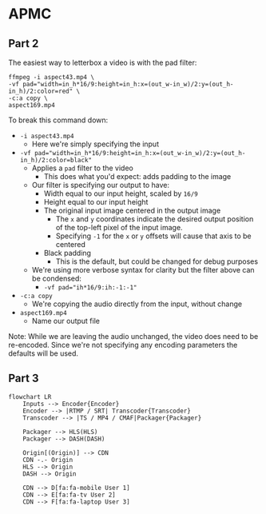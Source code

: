 # APMC


## Part 2 

The easiest way to letterbox a video is with the pad filter:

```
ffmpeg -i aspect43.mp4 \
-vf pad="width=in_h*16/9:height=in_h:x=(out_w-in_w)/2:y=(out_h-in_h)/2:color=red" \ 
-c:a copy \
aspect169.mp4
```

To break this command down:
- `-i aspect43.mp4`
    - Here we're simply specifying the input
- `-vf pad="width=in_h*16/9:height=in_h:x=(out_w-in_w)/2:y=(out_h-in_h)/2:color=black"`
    - Applies a `pad` filter to the video
        - This does what you'd expect: adds padding to the image
    - Our filter is specifying our output to have:
        - Width equal to our input height, scaled by `16/9` 
        - Height equal to our input height 
        - The original input image centered in the output image
            - The `x` and `y` coordinates indicate the desired output position of the top-left pixel of the input image. 
            - Specifying `-1` for the `x` or `y` offsets will cause that axis to be centered
        - Black padding
            - This is the default, but could be changed for debug purposes
    - We're using more verbose syntax for clarity but the filter above can be condensed:
        - `-vf pad="ih*16/9:ih:-1:-1"` 
- `-c:a copy`
    - We're copying the audio directly from the input, without change 
- `aspect169.mp4`
    - Name our output file 
        

Note: While we are leaving the audio unchanged, the video does need to be re-encoded. Since we're not specifying any encoding parameters the defaults will be used. 


## Part 3

```mermaid
flowchart LR
    Inputs --> Encoder{Encoder}
    Encoder --> |RTMP / SRT| Transcoder{Transcoder}
    Transcoder --> |TS / MP4 / CMAF|Packager{Packager}
    
    Packager --> HLS(HLS)
    Packager --> DASH(DASH)

    Origin[(Origin)] --> CDN
    CDN -.- Origin
    HLS --> Origin
    DASH --> Origin

    CDN --> D[fa:fa-mobile User 1]
    CDN --> E[fa:fa-tv User 2]
    CDN --> F[fa:fa-laptop User 3]
```


